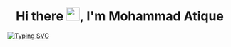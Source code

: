<h1 align="center">Hi there <img src="https://raw.githubusercontent.com/MartinHeinz/MartinHeinz/master/wave.gif" width="30px">, I'm Mohammad Atique</h1>


<!-- <img align='right' src="./coding.gif" width="230"> -->

<!-- <img src="https://readme-typing-svg.herokuapp.com?lines=Full+Stack+Web+Developer;&center=&width=400&height=50"></a> -->
[![Typing SVG](https://readme-typing-svg.herokuapp.com?center=true&vCenter=true&lines=Full+Stack+Web+Developer)](https://git.io/typing-svg)
